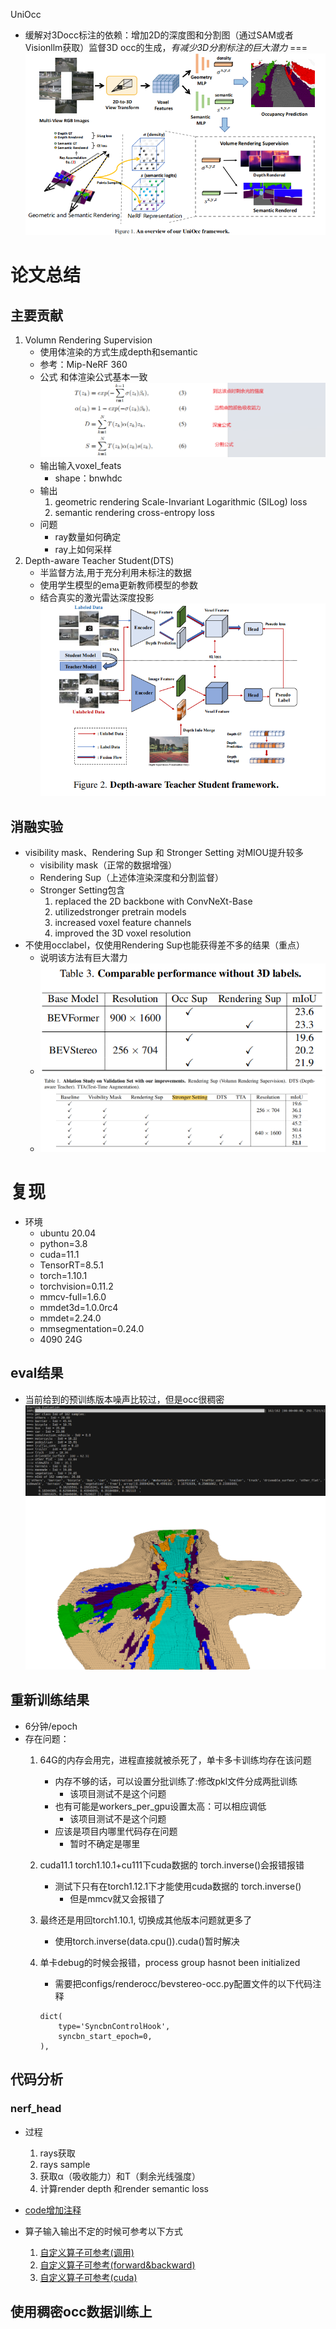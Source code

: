 UniOcc
- 缓解对3Docc标注的依赖：增加2D的深度图和分割图（通过SAM或者Visionllm获取）监督3D occ的生成，*有减少3D分割标注的巨大潜力*
=== 
![image](./picture/UniOcc框架.png)
# 论文总结
## 主要贡献
1. Volumn Rendering Supervision
    - 使用体渲染的方式生成depth和semantic
    - 参考：Mip-NeRF 360 
    - 公式
    和体渲染公式基本一致
    ![image](./picture/depth和sematic获取方式.png)
    - 输出输入voxel_feats
        - shape：bnwhdc
    - 输出
        1. geometric rendering
            Scale-Invariant Logarithmic (SILog) loss
        2. semantic rendering
            cross-entropy loss
    - 问题
        - ray数量如何确定
        - ray上如何采样
2. Depth-aware Teacher Student(DTS) 
    - 半监督方法,用于充分利用未标注的数据
    - 使用学生模型的ema更新教师模型的参数
    - 结合真实的激光雷达深度投影
    ![image](./picture/Depth-awareTeacherStudent.png)
## 消融实验
-  visibility mask、Rendering Sup 和 Stronger Setting 对MIOU提升较多
    - visibility mask（正常的数据增强）
    - Rendering Sup（上述体渲染深度和分割监督）
    - Stronger Setting包含
        1. replaced the 2D backbone with ConvNeXt-Base
        2. utilizedstronger pretrain models
        3. increased voxel feature channels
        4. improved the 3D voxel resolution
- 不使用occlabel，仅使用Rendering Sup也能获得差不多的结果（重点）
    - 说明该方法有巨大潜力
    - ![image](./picture/ablation是否使用3Docclabel.png)
    - ![image](./picture/ablationstudy.png)
# 复现
- 环境
    - ubuntu 20.04
    - python=3.8
    - cuda=11.1
    - TensorRT=8.5.1
    - torch=1.10.1 
    - torchvision=0.11.2
    - mmcv-full=1.6.0
    - mmdet3d=1.0.0rc4
    - mmdet=2.24.0 
    - mmsegmentation=0.24.0
    - 4090 24G
## eval结果
- 当前给到的预训练版本噪声比较过，但是occ很稠密
![image](./picture/renderocc_result.png)
![image](./picture/renderocc_result_image.png)
## 重新训练结果
- 6分钟/epoch
- 存在问题：
    1. 64G的内存会用完，进程直接就被杀死了，单卡多卡训练均存在该问题
        - 内存不够的话，可以设置分批训练了:修改pkl文件分成两批训练
            - 该项目测试不是这个问题
        - 也有可能是workers_per_gpu设置太高：可以相应调低
            - 该项目测试不是这个问题
        - 应该是项目内哪里代码存在问题
            - 暂时不确定是哪里

    2. cuda11.1 torch1.10.1+cu111下cuda数据的 torch.inverse()会报错报错
        - 测试下只有在torch1.12.1下才能使用cuda数据的 torch.inverse()
            - 但是mmcv就又会报错了
    3. 最终还是用回torch1.10.1, 切换成其他版本问题就更多了
        - 使用torch.inverse(data.cpu()).cuda()暂时解决 
    4. 单卡debug的时候会报错，process group hasnot been initialized
        - 需要把configs/renderocc/bevstereo-occ.py配置文件的以下代码注释
        ```
        dict(
            type='SyncbnControlHook',
            syncbn_start_epoch=0,
        ),
        ```
## 代码分析
### nerf_head
- 过程
    1. rays获取
    2. rays sample
    3. 获取α（吸收能力）和T（剩余光线强度）
    4. 计算render depth 和render semantic loss
- [code增加注释](./code/mmdet3d/models/nerf/nerf_head.py#L307)

- 算子输入输出不定的时候可参考以下方式
    1. [自定义算子可参考(调用)](./code/mmdet3d/models/nerf/nerf_head.py#L221)
    2. [自定义算子可参考(forward&backward)](./code/mmdet3d/models/nerf/utils.py#L26)
    3. [自定义算子可参考(cuda)](./code/mmdet3d/models/nerf/cuda/render_utils_kernel.cu#L460)


## 使用稠密occ数据训练上